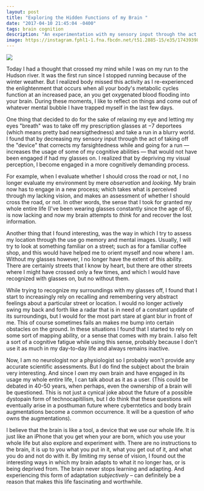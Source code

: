 ```yaml
---
layout: post
title: "Exploring the Hidden Functions of my Brain "
date: "2017-04-10 21:45:04 -0400"
tags: brain cognition
description: "An experimentation with my sensory input through the act of taking off the 'device' that corrects my farsightedness and going for a run without it."
image: https://instagram.fphl1-1.fna.fbcdn.net/t51.2885-15/e35/17439398_403933126631531_1643362132214939648_n.jpg
---
```


![](https://instagram.fphl1-1.fna.fbcdn.net/t51.2885-15/e35/17439398_403933126631531_1643362132214939648_n.jpg)

Today I had a thought that crossed my mind while I was on my run to the Hudson river. It was the first run since I stopped running because of the winter weather. But I realized body missed this activity as I re-experienced the enlightenment that occurs when all your body's metabolic cycles function at an increased pace, an you get oxygenated blood flooding into your brain. During these moments, I like to reflect on things and come out of whatever mental bubble I have trapped myself in the last few days.

One thing that decided to do for the sake of relaxing my eye and letting my eyes "breath" was to take off my prescription glasses at −7 deportees (which means pretty bad nearsigthedness) and take a run in a blurry world. I found that by decreasing my sensory input through the act of taking off the "device" that corrects my farsightedness while and going for a run — increases the usage of some of my cognitive abilities — that would not have been engaged if had my glasses on. I realized that by depriving my visual perception, I become engaged in a more cognitively demanding process.

For example, when I evaluate whether I should cross the road or not, I no longer evaluate my environment by mere *observation* and *looking*. My brain now has to engage in a new process; which takes what is perceived through my lacking vision, and makes an assessment of whether I should cross the road, or not. In other words, the sense that I took for granted my whole entire life (I've been wearing glasses constantly since the age of 6), is now lacking and now my brain attempts to *think* for and recover the lost information.

Another thing that I found interesting, was the way in which I try to assess my location through the use go memory and mental images. Usually, I will try to look at something familiar on a street; such as for a familiar coffee shop, and this would have helped me to orient myself and now where I am. Without my glasses however, I no longer have the extent of this ability. There are certainly streets that I know by heart, but there are other streets where I might have crossed only a few times, and which I would have recognized with glasses on, but no without them.

While trying to recognize my surroundings with my glasses off, I found that I start to increasingly rely on recalling and remembering very abstract feelings about a particular street or location. I would no longer actively swing my back and forth like a radar that is in need of a constant update of its surroundings, but I would for the most part stare at giant blur in front of me. This of course sometimes fails an makes me bump into certain obstacles on the ground. In these situations I found that I started to rely on some sort of mapping ability, or a sense that comes with my brain. I also felt a sort of a cognitive fatigue while using this sense, probably because I don't use it as much in my day-to-day life and always remains inactive.

Now, I am no neurologist nor a physiologist so I probably won't provide any accurate scientific assessments. But I do find the subject about the brain very interesting. And since I *own* my own brain and have engaged in its usage my whole entire life, I can talk about as it as a user. (This could be debated in 40-50 years, when perhaps, even the ownership of a brain will be questioned. This is not just a cynical joke about the future of a possible dystopain form of technocapitilism, but I do think that these questions will eventually arise in a posthuman future where cyberntetics and body brain augmentations become a common occurrence. It will be a question of *who* owns the augmentations).

I believe that the brain is like a tool, a device that we use our whole life. It is just like an iPhone that you get when your are born, which you use your whole life but also explore and experiment with. There are no instructions to the brain, it is up to you what you put in it, what you get out of it, and what you do and not do with it. By limiting my sense of vision, I found out the interesting ways in which my brain adapts to what it no longer has, or is being deprived from. The brain never stops learning and adapting. And experiencing this form of adaptation *subjectively* – can definitely be a reason that makes this life fascinating and worthwhile.
